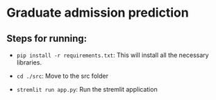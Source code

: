 # Graduate admission prediction

## Steps for running:

- `pip install -r requirements.txt`: This will install all the necessary libraries.

- `cd ./src`: Move to the src folder

- `stremlit run app.py`: Run the stremlit application